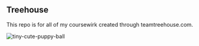 ## Treehouse

This repo is for all of my coursewirk created through teamtreehouse.com.

![tiny-cute-puppy-ball](https://cloud.githubusercontent.com/assets/25202710/22856545/4ddd185a-f061-11e6-8920-f5d73b23adc2.jpg)
